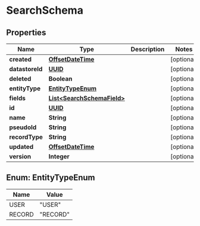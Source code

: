 
# SearchSchema

## Properties
Name | Type | Description | Notes
------------ | ------------- | ------------- | -------------
**created** | [**OffsetDateTime**](OffsetDateTime.md) |  |  [optional]
**datastoreId** | [**UUID**](UUID.md) |  |  [optional]
**deleted** | **Boolean** |  |  [optional]
**entityType** | [**EntityTypeEnum**](#EntityTypeEnum) |  |  [optional]
**fields** | [**List&lt;SearchSchemaField&gt;**](SearchSchemaField.md) |  |  [optional]
**id** | [**UUID**](UUID.md) |  |  [optional]
**name** | **String** |  |  [optional]
**pseudoId** | **String** |  |  [optional]
**recordType** | **String** |  |  [optional]
**updated** | [**OffsetDateTime**](OffsetDateTime.md) |  |  [optional]
**version** | **Integer** |  |  [optional]


<a name="EntityTypeEnum"></a>
## Enum: EntityTypeEnum
Name | Value
---- | -----
USER | &quot;USER&quot;
RECORD | &quot;RECORD&quot;




